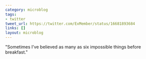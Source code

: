 ```yaml
---
category: microblog
tags:
- twitter
tweet_url: https://twitter.com/ExMember/status/16681893684
links: []
layout: microblog
---
```

"Sometimes I’ve believed as many as six impossible things before breakfast."

